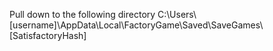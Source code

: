 Pull down to the following directory
C:\Users\\[username]\AppData\Local\FactoryGame\Saved\SaveGames\\[SatisfactoryHash]
